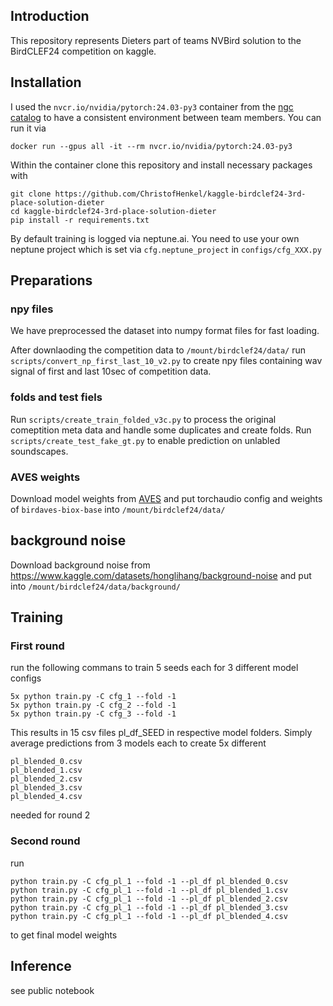 ## Introduction

This repository represents Dieters part of teams NVBird solution to the BirdCLEF24 competition on kaggle.

## Installation

I used the `nvcr.io/nvidia/pytorch:24.03-py3` container from the [ngc catalog](https://catalog.ngc.nvidia.com/orgs/nvidia/containers/pytorch) to have a consistent environment between team members. You can run it via

`docker run --gpus all -it --rm nvcr.io/nvidia/pytorch:24.03-py3`

Within the container clone this repository and install necessary packages with 
```
git clone https://github.com/ChristofHenkel/kaggle-birdclef24-3rd-place-solution-dieter
cd kaggle-birdclef24-3rd-place-solution-dieter
pip install -r requirements.txt
```

By default training is logged via neptune.ai. You need to use your own neptune project which is set via `cfg.neptune_project` in `configs/cfg_XXX.py`


## Preparations

### npy files 

We have preprocessed the dataset into numpy format files for fast loading. 

After downlaoding the competition data to `/mount/birdclef24/data/` run `scripts/convert_np_first_last_10_v2.py` to create npy files containing wav signal of first and last 10sec of competition data.

### folds and test fiels

Run `scripts/create_train_folded_v3c.py` to process the original comeptition meta data and handle some duplicates and create folds.
Run `scripts/create_test_fake_gt.py` to enable prediction on unlabled soundscapes. 

### AVES weights
Download model weights from [AVES](https://github.com/earthspecies/aves/) and put torchaudio config and weights of `birdaves-biox-base` into `/mount/birdclef24/data/`

## background noise

Download background noise from https://www.kaggle.com/datasets/honglihang/background-noise and put into `/mount/birdclef24/data/background/`

## Training

### First round 

run the following commans to train 5 seeds each for 3 different model configs

```
5x python train.py -C cfg_1 --fold -1
5x python train.py -C cfg_2 --fold -1
5x python train.py -C cfg_3 --fold -1
```

This results in 15 csv files pl_df_SEED in respective model folders. Simply average predictions from 3 models each to create 5x different 

```
pl_blended_0.csv 
pl_blended_1.csv 
pl_blended_2.csv 
pl_blended_3.csv 
pl_blended_4.csv 
```

needed for round 2

### Second round


run 

```
python train.py -C cfg_pl_1 --fold -1 --pl_df pl_blended_0.csv 
python train.py -C cfg_pl_1 --fold -1 --pl_df pl_blended_1.csv 
python train.py -C cfg_pl_1 --fold -1 --pl_df pl_blended_2.csv 
python train.py -C cfg_pl_1 --fold -1 --pl_df pl_blended_3.csv 
python train.py -C cfg_pl_1 --fold -1 --pl_df pl_blended_4.csv 
```

to get final model weights

## Inference

see public notebook
